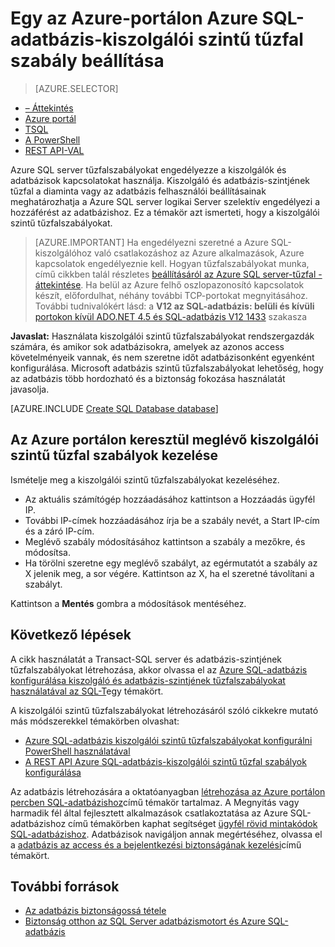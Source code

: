 <properties
    pageTitle="Az SQL-adatbázis-kiszolgálói szintű tűzfal szabály beállítása |} Microsoft Azure"
    description="További információ a tűzfalat, melyhez hozzáféréssel Azure SQL server IP-címek konfigurálása."
    services="sql-database"
    documentationCenter=""
    authors="BYHAM"
    manager="jhubbard"
    editor=""/>


<tags
    ms.service="sql-database"
    ms.workload="data-management"
    ms.tgt_pltfrm="na"
    ms.devlang="dotnet"
    ms.topic="article" 
    ms.date="08/30/2016"
    ms.author="rickbyh;carlrab"/>


# <a name="configure-an-azure-sql-database-server-level-firewall-rule-using-the-azure-portal"></a>Egy az Azure-portálon Azure SQL-adatbázis-kiszolgálói szintű tűzfal szabály beállítása


> [AZURE.SELECTOR]
- [– Áttekintés](sql-database-firewall-configure.md)
- [Azure portál](sql-database-configure-firewall-settings.md)
- [TSQL](sql-database-configure-firewall-settings-tsql.md)
- [A PowerShell](sql-database-configure-firewall-settings-powershell.md)
- [REST API-VAL](sql-database-configure-firewall-settings-rest.md)

Azure SQL server tűzfalszabályokat engedélyezze a kiszolgálók és adatbázisok kapcsolatokat használja. Kiszolgáló és adatbázis-szintjének tűzfal a diaminta vagy az adatbázis felhasználói beállításainak meghatározhatja a Azure SQL server logikai Server szelektív engedélyezi a hozzáférést az adatbázishoz. Ez a témakör azt ismerteti, hogy a kiszolgálói szintű tűzfalszabályokat.

> [AZURE.IMPORTANT] Ha engedélyezni szeretné a Azure SQL-kiszolgálóhoz való csatlakozáshoz az Azure alkalmazások, Azure kapcsolatok engedélyeznie kell. Hogyan tűzfalszabályokat munka, című cikkben talál részletes [beállításáról az Azure SQL server-tűzfal \- áttekintése](sql-database-firewall-configure.md). Ha belül az Azure felhő oszlopazonosító kapcsolatok készít, előfordulhat, néhány további TCP-portokat megnyitásához. További tudnivalókért lásd: a **V12 az SQL-adatbázis: belüli és kívüli** [portokon kívül ADO.NET 4.5 és SQL-adatbázis V12 1433](sql-database-develop-direct-route-ports-adonet-v12.md) szakasza

**Javaslat:** Használata kiszolgálói szintű tűzfalszabályokat rendszergazdák számára, és amikor sok adatbázisokra, amelyek az azonos access követelményeik vannak, és nem szeretne időt adatbázisonként egyenként konfigurálása. Microsoft adatbázis szintű tűzfalszabályokat lehetőség, hogy az adatbázis több hordozható és a biztonság fokozása használatát javasolja.

[AZURE.INCLUDE [Create SQL Database database](../../includes/sql-database-create-new-server-firewall-portal.md)]

## <a name="manage-existing-server-level-firewall-rules-through-the-azure-portal"></a>Az Azure portálon keresztül meglévő kiszolgálói szintű tűzfal szabályok kezelése

Ismételje meg a kiszolgálói szintű tűzfalszabályokat kezeléséhez.

- Az aktuális számítógép hozzáadásához kattintson a Hozzáadás ügyfél IP.
- További IP-címek hozzáadásához írja be a szabály nevét, a Start IP-cím és a záró IP-cím.
- Meglévő szabály módosításához kattintson a szabály a mezőkre, és módosítsa.
- Ha törölni szeretne egy meglévő szabályt, az egérmutatót a szabály az X jelenik meg, a sor végére. Kattintson az X, ha el szeretné távolítani a szabályt.

Kattintson a **Mentés** gombra a módosítások mentéséhez.

## <a name="next-steps"></a>Következő lépések

A cikk használatát a Transact-SQL server és adatbázis-szintjének tűzfalszabályokat létrehozása, akkor olvassa el az [Azure SQL-adatbázis konfigurálása kiszolgáló és adatbázis-szintjének tűzfalszabályokat használatával az SQL-T](sql-database-configure-firewall-settings-tsql.md)egy témakört. 

A kiszolgálói szintű tűzfalszabályokat létrehozásáról szóló cikkekre mutató más módszerekkel témakörben olvashat: 

- [Azure SQL-adatbázis kiszolgálói szintű tűzfalszabályokat konfigurálni PowerShell használatával](sql-database-configure-firewall-settings-powershell.md)
- [A REST API Azure SQL-adatbázis-kiszolgálói szintű tűzfal szabályok konfigurálása](sql-database-configure-firewall-settings-rest.md)

Az adatbázis létrehozására a oktatóanyagban [létrehozása az Azure portálon percben SQL-adatbázishoz](sql-database-get-started.md)című témakör tartalmaz.
A Megnyitás vagy harmadik fél által fejlesztett alkalmazások csatlakoztatása az Azure SQL-adatbázishoz című témakörben kaphat segítséget [ügyfél rövid mintakódok SQL-adatbázishoz](https://msdn.microsoft.com/library/azure/ee336282.aspx).
Adatbázisok navigáljon annak megértéséhez, olvassa el a [adatbázis az access és a bejelentkezési biztonságának kezelési](https://msdn.microsoft.com/library/azure/ee336235.aspx)című témakört.


## <a name="additional-resources"></a>További források

- [Az adatbázis biztonságossá tétele](sql-database-security.md)
- [Biztonság otthon az SQL Server adatbázismotort és Azure SQL-adatbázis](https://msdn.microsoft.com/library/bb510589)


<!--Image references-->
[1]: ./media/sql-database-configure-firewall-settings/AzurePortalBrowseForFirewall.png
[2]: ./media/sql-database-configure-firewall-settings/AzurePortalFirewallSettings.png
<!--anchors-->

 
